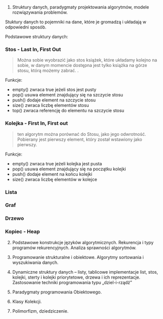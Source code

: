 1. Struktury danych, paradygmaty projektowania algorytmów, modele rozwiązywania problemów.

Stuktury danych to pojemniki na dane, które je gromadzą i układają w odpowiedni sposób. 

Podstawowe struktury danych: 

### Stos - Last In, First Out
> Można sobie wyobrazić jako stos książek, które układamy kolejno na sobie, w danym momencie dostępna jest tylko książka na górze stosu, którą możemy zabrać. .

Funkcje: 
* empty() zwraca true jeżeli stos jest pusty
* pop() usuwa element znajdujący się na szczycie stosu
* push() dodaje element na szczycie stosu
* size() zwraca liczbę elementów stosu
* top() zwraca referencję do elementu na szczycie stosu


### Kolejka - First In, First out

> ten algorytm można porównać do Stosu, jako jego odwrotność. Pobierany jest pierwszy element, który został wstawiony jako pierwszy.  

Funkcje: 
* empty() zwraca true jeżeli kolejka jest pusta
* pop() usuwa element znajdujący się na początku kolejki
* push() dodaje element na końcu kolejki
* size() zwraca liczbę elementów w kolejce

### Lista

> 

### Graf 
### Drzewo
### Kopiec - Heap

2. Podstawowe konstrukcje języków algorytmicznych. Rekurencja i typy programów rekurencyjnych. Analiza sprawności algorytmów.

3. Programowanie strukturalne i obiektowe. Algorytmy sortowania i wyszukiwania danych.

4. Dynamiczne struktury danych – listy, tablicowe implementacje list, stos, kolejki, sterty i kolejki priorytetowe, drzewa i ich reprezentacje. Zastosowanie techniki programowania typu „dziel-i-rządź”

5. Paradygmaty programowania Obiektowego. 

6. Klasy Kolekcji.

7. Polimorfizm, dziedziczenie. 
